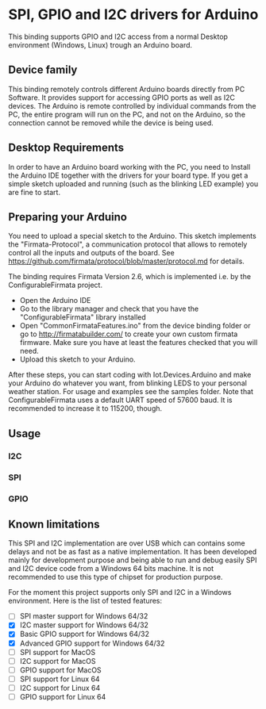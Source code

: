 # SPI, GPIO and I2C drivers for Arduino

This binding supports GPIO and I2C access from a normal Desktop environment (Windows, Linux) trough an Arduino board.

## Device family

This binding remotely controls different Arduino boards directly from PC Software. It provides support for accessing GPIO ports as well as I2C devices. The Arduino is remote controlled by individual commands from the PC, the entire program will run on the PC, and not on the Arduino, so the connection cannot be removed while the device is being used. 

## Desktop Requirements

In order to have an Arduino board working with the PC, you need to Install the Arduino IDE together with the drivers for your board type. If you get a simple sketch uploaded and running (such as the blinking LED example) you are fine to start. 

## Preparing your Arduino
You need to upload a special sketch to the Arduino. This sketch implements the "Firmata-Protocol", a communication protocol that allows to remotely control all the inputs and outputs of the board. See https://github.com/firmata/protocol/blob/master/protocol.md for details. 

The binding requires Firmata Version 2.6, which is implemented i.e. by the ConfigurableFirmata project. 
- Open the Arduino IDE
- Go to the library manager and check that you have the "ConfigurableFirmata" library installed
- Open "CommonFirmataFeatures.ino" from the device binding folder or go to http://firmatabuilder.com/ to create your own custom firmata firmware. Make sure you have at least the features checked that you will need.
- Upload this sketch to your Arduino. 

After these steps, you can start coding with Iot.Devices.Arduino and make your Arduino do whatever you want, from blinking LEDS to your personal weather station. For usage and examples see the samples folder. Note that ConfigurableFirmata uses a default UART speed of 57600 baud. It is recommended to increase it to 115200, though. 

## Usage

### I2C

### SPI

### GPIO

## Known limitations

This SPI and I2C implementation are over USB which can contains some delays and not be as fast as a native implementation. It has been developed mainly for development purpose and being able to run and debug easily SPI and I2C device code from a Windows 64 bits machine. It is not recommended to use this type of chipset for production purpose.

For the moment this project supports only SPI and I2C in a Windows environment. Here is the list of tested features:

- [ ] SPI master support for Windows 64/32
- [x] I2C master support for Windows 64/32
- [x] Basic GPIO support for Windows 64/32
- [x] Advanced GPIO support for Windows 64/32
- [ ] SPI support for MacOS 
- [ ] I2C support for MacOS
- [ ] GPIO support for MacOS
- [ ] SPI support for Linux 64
- [ ] I2C support for Linux 64
- [ ] GPIO support for Linux 64
